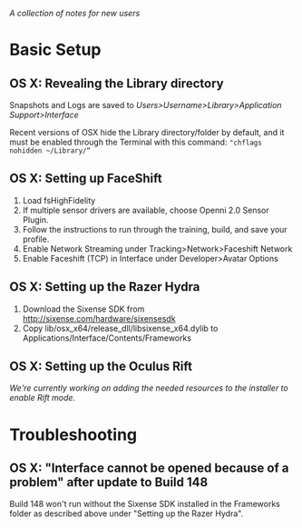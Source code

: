 _A collection of notes for new users_

# Basic Setup
## OS X: Revealing the Library directory
Snapshots and Logs are saved to _Users>Username>Library>Application Support>Interface_

Recent versions of OSX hide the Library directory/folder by default, and it must be enabled through the Terminal with this command: `"chflags nohidden ~/Library/“`

## OS X: Setting up FaceShift
1. Load fsHighFidelity
2. If multiple sensor drivers are available, choose Openni 2.0 Sensor Plugin. 
3. Follow the instructions to run through the training, build, and save your profile.
4. Enable Network Streaming under Tracking>Network>Faceshift Network
5. Enable Faceshift (TCP) in Interface under Developer>Avatar Options

## OS X: Setting up the Razer Hydra
1. Download the Sixense SDK from http://sixense.com/hardware/sixensesdk
2. Copy lib/osx_x64/release_dll/libsixense_x64.dylib to Applications/Interface/Contents/Frameworks 

## OS X: Setting up the Oculus Rift
_We're currently working on adding the needed resources to the installer to enable Rift mode._

# Troubleshooting
## OS X: "Interface cannot be opened because of a problem" after update to Build 148
Build 148 won't run without the Sixense SDK installed in the Frameworks folder as described above under "Setting up the Razer Hydra".

